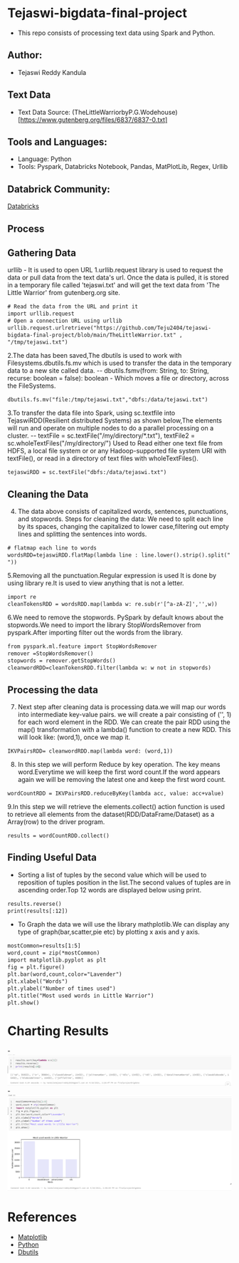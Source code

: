 # Tejaswi-bigdata-final-project
- This repo consists of processing text data using Spark and Python.

## Author:
- Tejaswi Reddy Kandula 

## Text Data
- Text Data Source: (TheLittleWarriorbyP.G.Wodehouse)[https://www.gutenberg.org/files/6837/6837-0.txt]

## Tools and Languages:
- Language: Python
- Tools: Pyspark, Databricks Notebook, Pandas, MatPlotLib, Regex, Urllib

## Databrick Community:
[Databricks](https://community.cloud.databricks.com/?o=738325624314186#notebook/123542383545008/command/900976778029719)

## Process
## Gathering Data
urllib - It is used to open URL
1.urllib.request library is used to request the data or pull data from the text data's url. Once the data is pulled, it is stored in a temporary file called 'tejaswi.txt' and will get the text data from 'The Little Warrior' from gutenberg.org site.
```
# Read the data from the URL and print it
import urllib.request
# Open a connection URL using urllib
urllib.request.urlretrieve("https://github.com/Teju2404/tejaswi-bigdata-final-project/blob/main/TheLittleWarrior.txt" , "/tmp/tejaswi.txt")
```
2.The data has been saved,The dbutils is used to work with Filesystems.dbutils.fs.mv which is used to transfer the data in the temporary data to a new site called data.
-- dbutils.fsmv(from: String, to: String, recurse: boolean = false): boolean - Which moves a file or directory, across the FileSystems.
```
dbutils.fs.mv("file:/tmp/tejaswi.txt","dbfs:/data/tejaswi.txt")
```
3.To transfer the data file into Spark, using sc.textfile into TejaswiRDD(Resilient distributed Systems) as shown below,The elements will run and operate on multiple nodes to do a parallel processing on a cluster.
--  textFile = sc.textFile("/my/directory/*.txt"),
    textFile2 = sc.wholeTextFiles("/my/directory/")
Used to Read either one text file from HDFS, a local file system or or any Hadoop-supported file system URI with textFile(), or read in a directory of text files with      wholeTextFiles().
```
tejaswiRDD = sc.textFile("dbfs:/data/tejaswi.txt")
```
## Cleaning the Data

4. The data above consists of capitalized words, sentences, punctuations, and stopwords.
Steps for cleaning the data:
We need to split each line by its spaces, changing the capitalized to lower case,filtering out empty lines and splitting the sentences into words.
```
# flatmap each line to words
wordsRDD=tejaswiRDD.flatMap(lambda line : line.lower().strip().split(" "))
```
5.Removing all the punctuation.Regular expression is used It is done by using library re.It is used to view anything that is not a letter.
```
import re
cleanTokensRDD = wordsRDD.map(lambda w: re.sub(r'[^a-zA-Z]','',w))
```
6.We need to remove the stopwords. PySpark by default knows about the stopwords.We need to import the library StopWordsRemover from pyspark.After importing filter out the words from the library.
```
from pyspark.ml.feature import StopWordsRemover
remover =StopWordsRemover()
stopwords = remover.getStopWords()
cleanwordRDD=cleanTokensRDD.filter(lambda w: w not in stopwords)
```
## Processing the data

7. Next step after cleaning data is processing data.we will map our words into intermediate key-value pairs. we will create a pair consisting of ('<word>', 1) for each word element in the RDD. We can create the pair RDD using the map() transformation with a lambda() function to create a new RDD.
This will look like: (word,1), once we map it.

```
IKVPairsRDD= cleanwordRDD.map(lambda word: (word,1))
```
8. In this step we will perform Reduce by key operation. The key means word.Everytime we will keep the first word count.If the word appears again we will be removing the latest one and keep the first word count.
```
wordCountRDD = IKVPairsRDD.reduceByKey(lambda acc, value: acc+value)
```
9.In this step we will retrieve the elements.collect() action function is used to retrieve all elements from the dataset(RDD/DataFrame/Dataset) as a Array(row) to the driver program.
```
results = wordCountRDD.collect()
```
## Finding Useful Data
- Sorting a list of tuples by the second value which will be used to reposition of tuples position in the list.The second values of tuples are in ascending order.Top 12 words are displayed below using print.

```results.sort(key=lambda x:x[1])
results.reverse()
print(results[:12])
```
- To Graph the data we will use the library mathplotlib.We can display any type of graph(bar,scatter,pie etc) by plotting x axis and y axis.
```
mostCommon=results[1:5]
word,count = zip(*mostCommon)
import matplotlib.pyplot as plt
fig = plt.figure()
plt.bar(word,count,color="Lavender")
plt.xlabel("Words")
plt.ylabel("Number of times used")
plt.title("Most used words in Little Warrior")
plt.show()
```
# Charting Results
-![Sorting](https://github.com/Teju2404/tejaswi-bigdata-final-project/blob/main/sort.PNG)
-![Results](https://github.com/Teju2404/tejaswi-bigdata-final-project/blob/main/results.PNG)

# References
- [Matplotlib](https://dzone.com/articles/types-of-matplotlib-in-python)
- [Python](https://www.analyticsvidhya.com/blog/2020/02/beginner-guide-matplotlib-data-visualization-exploration-python/)
- [Dbutils](https://docs.microsoft.com/en-us/azure/databricks/dev-tools/databricks-utils)

